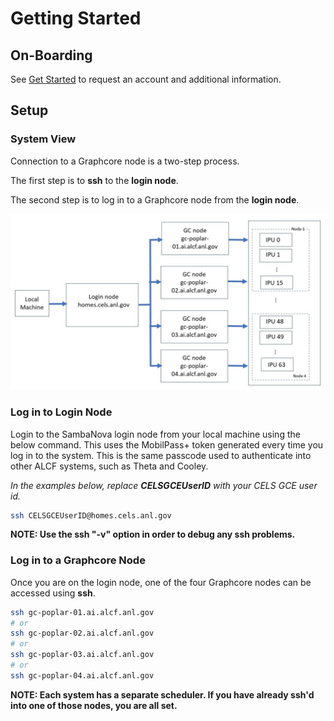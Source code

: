 # Getting Started

## On-Boarding

See [Get Started](https://www.alcf.anl.gov/support-center/get-started)
to request an account and additional information.

## Setup

### System View

Connection to a Graphcore node is a two-step process.

The first step is to **ssh** to the **login node**.

The second step is to log in to a Graphcore node from the **login node**.

![Graphcore System View](graphcore_login.jpg "Graphcore System View")

### Log in to Login Node

Login to the SambaNova login node from your local machine using the below command. This uses the MobilPass+ token generated every time you log in to the system. This is the same passcode used to authenticate into other ALCF systems, such as Theta and Cooley.

*In the examples below, replace* ***CELSGCEUserID*** *with your CELS GCE user id.*

```bash
ssh CELSGCEUserID@homes.cels.anl.gov
```

**NOTE: Use the ssh "-v" option in order to debug any ssh problems.**

### Log in to a Graphcore Node

Once you are on the login node, one of the four Graphcore nodes can be accessed using **ssh**.

```bash
ssh gc-poplar-01.ai.alcf.anl.gov
# or
ssh gc-poplar-02.ai.alcf.anl.gov
# or
ssh gc-poplar-03.ai.alcf.anl.gov
# or
ssh gc-poplar-04.ai.alcf.anl.gov
```

**NOTE: Each system has a separate scheduler.  If you have already
ssh'd into one of those nodes, you are all set.**
